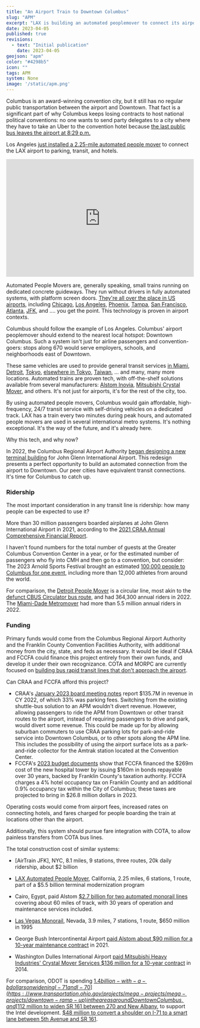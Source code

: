 ```yaml
---
title: "An Airport Train to Downtown Columbus"
slug: "APM"
excerpt: "LAX is building an automated peoplemover to connect its airport to its transit system. Why can't Columbus?"
date: 2023-04-05
published: true
revisions:
  - text: "Initial publication"
    date: 2023-04-05
geojson: "apm"
color: "#4298b5"
icon: ""
tags: APM
system: None
image: '/static/apm.png'
---
```


Columbus is an award-winning convention city, but it still has no regular public transportation between the airport and Downtown. That fact is a significant part of why Columbus keeps losing contracts to host national political conventions: no one wants to send party delegates to a city where they have to take an Uber to the convention hotel because [the last public bus leaves the airport at 8:29 p.m.](https://www.cota.com/timetables/7.pdf)

Los Angeles [just installed a 2.25-mile automated people mover](https://web.archive.org/web/20220328204906/https://thepointsguy.com/news/new-lax-people-movers-on-track-for-2023-completion/) to connect the LAX airport to parking, transit, and hotels.

<iframe width="100%" height="315" src="https://www.youtube.com/embed/ybql0RXXtHc" title="RM Transit: Modern Metro Systems Where You'd Least Expect! Airport People Movers" frameborder="0" allow="accelerometer; autoplay; clipboard-write; encrypted-media; gyroscope; picture-in-picture; web-share" allowfullscreen></iframe>

Automated People Movers are, generally speaking, small trains running on dedicated concrete guideways. They run without drivers in fully automated systems, with platform screen doors. [They're all over the place in US airports](https://en.wikipedia.org/wiki/List_of_airport_people_mover_systems), including [Chicago](https://en.wikipedia.org/wiki/Airport_Transit_System), [Los Angeles](https://en.wikipedia.org/wiki/LAX_Automated_People_Mover), [Phoenix](https://en.wikipedia.org/wiki/PHX_Sky_Train), [Tampa](https://en.wikipedia.org/wiki/Tampa_International_Airport_People_Movers), [San Francisco](https://en.wikipedia.org/wiki/AirTrain_(San_Francisco_International_Airport)), [Atlanta](https://en.wikipedia.org/wiki/ATL_SkyTrain), [JFK](https://en.wikipedia.org/wiki/AirTrain_JFK), and .... you get the point. This technology is proven in airport contexts.

Columbus should follow the example of Los Angeles. Columbus' airport peoplemover should extend to the nearest local hotspot: Downtown Columbus. Such a system isn't just for airline passengers and convention-goers: stops along 670 would serve employers, schools, and neighborhoods east of Downtown.

These same vehicles are used to provide general transit services [in Miami](https://en.wikipedia.org/wiki/Metromover), [Detroit](https://en.wikipedia.org/wiki/Detroit_People_Mover), [Tokyo](https://en.wikipedia.org/wiki/Yurikamome), [elsewhere in Tokyo](https://en.wikipedia.org/wiki/Nippori-Toneri_Liner), [Taiwan](https://en.wikipedia.org/wiki/Wenhu_line), ... and many, many more locations. Automated trains are proven tech, with off-the-shelf solutions available from several manufacturers: [Alstom Inovia](https://en.wikipedia.org/wiki/Alstom_Innovia), [Mitsubishi Crystal Mover](https://en.wikipedia.org/wiki/Crystal_Mover), and others. It's not just for airports, it's for the rest of the city, too.

By using automated people movers, Columbus would gain affordable, high-frequency, 24/7 transit service with self-driving vehicles on a dedicated track. LAX has a train every two minutes during peak hours, and automated people movers are used in several international metro systems. It's nothing exceptional. It's the way of the future, and it's already here.

Why this tech, and why now?

In 2022, the Columbus Regional Airport Authority [began designing a new terminal building](https://flycolumbus.com/at-port-columbus/terminal-modernization-program) for John Glenn International Airport. This redesign presents a perfect opportunity to build an automated connection from the airport to Downtown. Our peer cities have equivalent transit connections. It's time for Columbus to catch up.

### Ridership

The most important consideration in any transit line is ridership: how many people can be expected to use it?

More than 30 million passengers boarded airplanes at John Glenn International Airport in 2021, according to the [2021 CRAA Annual Comprehensive Financial Report](https://columbusairports.com/storage/production/20220601113659-craa-2021-annual-comprehensive-financial-report.pdf). 

I haven't found numbers for the total number of guests at the Greater Columbus Convention Center in a year, or for the estimated number of passengers who fly into CMH and then go to a convention, but consider: The 2023 Arnold Sports Festival brought an estimated [100,000 people to Columbus for one event](https://www.10tv.com/article/entertainment/events/arnold-sports-festival-columbus-ohio/530-925690e5-1def-4379-956c-beecfafbe69b), including more than 12,000 athletes from around the world.

For comparison, the [Detroit People Mover](https://en.wikipedia.org/wiki/Detroit_People_Mover) is a circular line, most akin to the [defunct CBUS Circulator bus route](https://web.archive.org/web/20210923002929/https://www.dispatch.com/story/news/2021/08/20/cbus-cotas-popular-and-free-circulator-downtown-isnt-coming-back/8196863002/), and had 364,300 annual riders in 2022. The [Miami-Dade Metromover](https://en.wikipedia.org/wiki/Metromover) had more than 5.5 million annual riders in 2022.

### Funding

Primary funds would come from the Columbus Regional Airport Authority and the Franklin County Convention Facilities Authority, with additional money from the city, state, and feds as necessary. It would be ideal if CRAA and FCCFA could finance this project entirely from their own funds, and develop it under their own recognizance. COTA and MORPC are currently focused on [building bus rapid transit lines that don't approach the airport](https://linkuscolumbus.com/corridors/). 

Can CRAA and FCCFA afford this project?

- CRAA's [January 2023 board meeting notes](https://columbusairports.com/about-us/leadership-team/craa-board-of-directors/craa-board-meetings-and-minutes) report $135.7M in revenue in CY 2022, of which 33% was parking fees. Switching from the existing shuttle-bus solution to an APM wouldn't divert revenue. However, allowing passengers to ride the APM from Downtown or other transit routes to the airport, instead of requiring passengers to drive and park, would divert some revenue. This could be made up for by allowing suburban commuters to use CRAA parking lots for park-and-ride service into Downtown Columbus, or to other spots along the APM line. This includes the possibility of using the airport surface lots as a park-and-ride collector for the Amtrak station located at the Convention Center.
- FCCFA's [2023 budget documents](https://www.meetusincolumbus.com/wp-content/uploads/2022/12/2023-CFA-Full-Budget-Document.pdf) show that FCCFA financed the $269m cost of the new hospital tower by issuing $160m in bonds repayable over 30 years, backed by Franklin County's taxation authority. FCCFA charges a 4% hotel occupancy tax on Franklin County and an additional 0.9% occupancy tax within the City of Columbus; these taxes are projected to bring in $26.8 million dollars in 2023.

Operating costs would come from airport fees, increased rates on connecting hotels, and fares charged for people boarding the train at locations other than the airport.

Additionally, this system should pursue fare integration with COTA, to allow painless transfers from COTA bus lines.

The total construction cost of similar systems:

- [AirTrain JFK], NYC, 8.1 miles, 9 stations, three routes, 20k daily ridership, about $2 billion
- [LAX Automated People Mover](https://en.wikipedia.org/wiki/LAX_Automated_People_Mover), California, 2.25 miles, 6 stations, 1 route, part of a $5.5 billion terminal modernization program
- Cairo, Egypt, paid Alstom [$2.7 billion for two automated monorail lines](https://www.alstom.com/monorail-story-greater-cairo) covering about 60 miles of track, with 30 years of operation and maintenance services included.
- [Las Vegas Monorail](https://en.wikipedia.org/wiki/Las_Vegas_Monorail), Nevada, 3.9 miles, 7 stations, 1 route, $650 million in 1995

- George Bush Intercontinental Airport [paid Alstom about $90 million for a 10-year maintenance contract](https://www.alstom.com/press-releases-news/2021/4/alstom-operate-and-maintain-innovia-people-mover-system-houstons-george-bush-intercontinental-airport) in 2021.
- Washington Dulles International Airport [paid Mitsubishi Heavy Industries' Crystal Mover Services $136 million for a 10-year contract](https://www.thefreelibrary.com/Washington+Dulles+International+Airport+renews+contract+with+Crystal...-a0392166934) in 2014.

For comparison, ODOT is spending [$1.4 billion-with-a-b dollars on widening I-71 and I-70](https://www.transportation.ohio.gov/projects/mega-projects/mega-projects/downtown-ramp-up) in the areas around Downtown Columbus, and [$112 million to widen SR 161 between 270 and New Albany](https://www.transportation.ohio.gov/projects/projects/116322), to support the Intel development. [$48 million to convert a shoulder on I-71 to a smart lane between 5th Avenue and SR 161](https://www.transportation.ohio.gov/projects/projects/109164).
